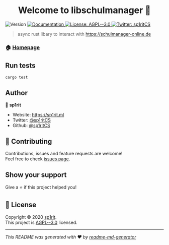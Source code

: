<h1 align="center">Welcome to libschulmanager 👋</h1>
<p>
  <img alt="Version" src="https://img.shields.io/badge/version-0.1.0-blue.svg?cacheSeconds=2592000" />
  <a href="https://github.com/sp1ritCS/libschulmanager/wiki" target="_blank">
    <img alt="Documentation" src="https://img.shields.io/badge/documentation-yes-brightgreen.svg" />
  </a>
  <a href="https://github.com/sp1ritCS/libschulmanager/blob/master/LICENSE.md" target="_blank">
    <img alt="License: AGPL--3.0" src="https://img.shields.io/badge/License-AGPL--3.0-yellow.svg" />
  </a>
  <a href="https://twitter.com/sp1ritCS" target="_blank">
    <img alt="Twitter: sp1ritCS" src="https://img.shields.io/twitter/follow/sp1ritCS.svg?style=social" />
  </a>
</p>

> async rust libary to interact with https://schulmanager-online.de

### 🏠 [Homepage](https://github.com/sp1ritCS/libschulmanager)

## Run tests

```sh
cargo test
```

## Author

👤 **sp1rit**

* Website: https://sp1rit.ml
* Twitter: [@sp1ritCS](https://twitter.com/sp1ritCS)
* Github: [@sp1ritCS](https://github.com/sp1ritCS)

## 🤝 Contributing

Contributions, issues and feature requests are welcome!<br />Feel free to check [issues page](https://github.com/sp1ritCS/libschulmanager/issues). 

## Show your support

Give a ⭐️ if this project helped you!

## 📝 License

Copyright © 2020 [sp1rit](https://github.com/sp1ritCS).<br />
This project is [AGPL--3.0](https://github.com/sp1ritCS/libschulmanager/blob/master/LICENSE.md) licensed.

***
_This README was generated with ❤️ by [readme-md-generator](https://github.com/kefranabg/readme-md-generator)_